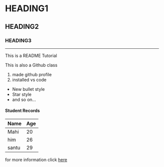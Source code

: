 # HEADING1
## HEADING2
### HEADING3
---
This is a README Tutorial 

This is also a Github class
1.  made github profile
2.  installed vs code
* New bullet style
* Star style
* and so on...

#### Student Records

|Name|Age|
|-|-|
|Mahi|20|
|him|26|
|santu|29|

for more information click [here](https://www.w3schools.com/python/default.asp)
